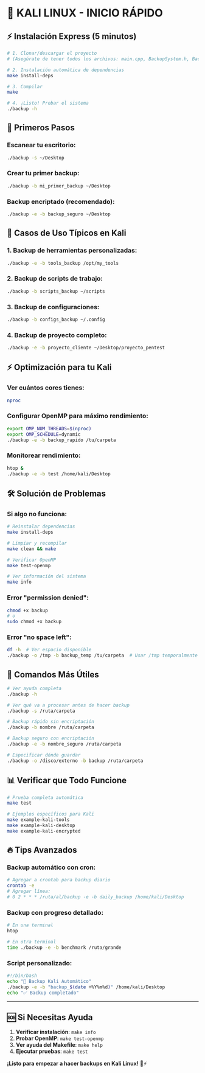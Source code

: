 # 🐉 KALI LINUX - INICIO RÁPIDO

## ⚡ Instalación Express (5 minutos)

```bash
# 1. Clonar/descargar el proyecto
# (Asegúrate de tener todos los archivos: main.cpp, BackupSystem.h, BackupSystem.cpp, Makefile)

# 2. Instalación automática de dependencias
make install-deps

# 3. Compilar
make

# 4. ¡Listo! Probar el sistema
./backup -h
```

## 🚀 Primeros Pasos

### Escanear tu escritorio:
```bash
./backup -s ~/Desktop
```

### Crear tu primer backup:
```bash
./backup -b mi_primer_backup ~/Desktop
```

### Backup encriptado (recomendado):
```bash
./backup -e -b backup_seguro ~/Desktop
```

## 📁 Casos de Uso Típicos en Kali

### 1. Backup de herramientas personalizadas:
```bash
./backup -e -b tools_backup /opt/my_tools
```

### 2. Backup de scripts de trabajo:
```bash
./backup -b scripts_backup ~/scripts
```

### 3. Backup de configuraciones:
```bash
./backup -b configs_backup ~/.config
```

### 4. Backup de proyecto completo:
```bash
./backup -e -b proyecto_cliente ~/Desktop/proyecto_pentest
```

## ⚡ Optimización para tu Kali

### Ver cuántos cores tienes:
```bash
nproc
```

### Configurar OpenMP para máximo rendimiento:
```bash
export OMP_NUM_THREADS=$(nproc)
export OMP_SCHEDULE=dynamic
./backup -e -b backup_rapido /tu/carpeta
```

### Monitorear rendimiento:
```bash
htop &
./backup -e -b test /home/kali/Desktop
```

## 🛠️ Solución de Problemas

### Si algo no funciona:
```bash
# Reinstalar dependencias
make install-deps

# Limpiar y recompilar
make clean && make

# Verificar OpenMP
make test-openmp

# Ver información del sistema
make info
```

### Error "permission denied":
```bash
chmod +x backup
# o
sudo chmod +x backup
```

### Error "no space left":
```bash
df -h  # Ver espacio disponible
./backup -o /tmp -b backup_temp /tu/carpeta  # Usar /tmp temporalmente
```

## 🎯 Comandos Más Útiles

```bash
# Ver ayuda completa
./backup -h

# Ver qué va a procesar antes de hacer backup
./backup -s /ruta/carpeta

# Backup rápido sin encriptación
./backup -b nombre /ruta/carpeta

# Backup seguro con encriptación
./backup -e -b nombre_seguro /ruta/carpeta

# Especificar dónde guardar
./backup -o /disco/externo -b backup /ruta/carpeta
```

## 📊 Verificar que Todo Funcione

```bash
# Prueba completa automática
make test

# Ejemplos específicos para Kali
make example-kali-tools
make example-kali-desktop
make example-kali-encrypted
```

## 🔥 Tips Avanzados

### Backup automático con cron:
```bash
# Agregar a crontab para backup diario
crontab -e
# Agregar línea:
# 0 2 * * * /ruta/al/backup -e -b daily_backup /home/kali/Desktop
```

### Backup con progreso detallado:
```bash
# En una terminal
htop

# En otra terminal
time ./backup -e -b benchmark /ruta/grande
```

### Script personalizado:
```bash
#!/bin/bash
echo "🐉 Backup Kali Automático"
./backup -e -b "backup_$(date +%Y%m%d)" /home/kali/Desktop
echo "✅ Backup completado"
```

---

## 🆘 Si Necesitas Ayuda

1. **Verificar instalación**: `make info`
2. **Probar OpenMP**: `make test-openmp`  
3. **Ver ayuda del Makefile**: `make help`
4. **Ejecutar pruebas**: `make test`

**¡Listo para empezar a hacer backups en Kali Linux!** 🐉⚡